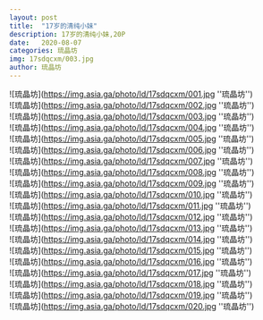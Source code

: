 ```yaml
---
layout: post
title:  "17岁的清纯小妹"
description: 17岁的清纯小妹,20P
date:   2020-08-07
categories: 琉晶坊
img: 17sdqcxm/003.jpg
author: 琉晶坊
---
```


![琉晶坊](https://img.asia.ga/photo/ld/17sdqcxm/001.jpg ''琉晶坊'') <br>
![琉晶坊](https://img.asia.ga/photo/ld/17sdqcxm/002.jpg ''琉晶坊'') <br>
![琉晶坊](https://img.asia.ga/photo/ld/17sdqcxm/003.jpg ''琉晶坊'') <br>
![琉晶坊](https://img.asia.ga/photo/ld/17sdqcxm/004.jpg ''琉晶坊'') <br>
![琉晶坊](https://img.asia.ga/photo/ld/17sdqcxm/005.jpg ''琉晶坊'') <br>
![琉晶坊](https://img.asia.ga/photo/ld/17sdqcxm/006.jpg ''琉晶坊'') <br>
![琉晶坊](https://img.asia.ga/photo/ld/17sdqcxm/007.jpg ''琉晶坊'') <br>
![琉晶坊](https://img.asia.ga/photo/ld/17sdqcxm/008.jpg ''琉晶坊'') <br>
![琉晶坊](https://img.asia.ga/photo/ld/17sdqcxm/009.jpg ''琉晶坊'') <br>
![琉晶坊](https://img.asia.ga/photo/ld/17sdqcxm/010.jpg ''琉晶坊'') <br>
![琉晶坊](https://img.asia.ga/photo/ld/17sdqcxm/011.jpg ''琉晶坊'') <br>
![琉晶坊](https://img.asia.ga/photo/ld/17sdqcxm/012.jpg ''琉晶坊'') <br>
![琉晶坊](https://img.asia.ga/photo/ld/17sdqcxm/013.jpg ''琉晶坊'') <br>
![琉晶坊](https://img.asia.ga/photo/ld/17sdqcxm/014.jpg ''琉晶坊'') <br>
![琉晶坊](https://img.asia.ga/photo/ld/17sdqcxm/015.jpg ''琉晶坊'') <br>
![琉晶坊](https://img.asia.ga/photo/ld/17sdqcxm/016.jpg ''琉晶坊'') <br>
![琉晶坊](https://img.asia.ga/photo/ld/17sdqcxm/017.jpg ''琉晶坊'') <br>
![琉晶坊](https://img.asia.ga/photo/ld/17sdqcxm/018.jpg ''琉晶坊'') <br>
![琉晶坊](https://img.asia.ga/photo/ld/17sdqcxm/019.jpg ''琉晶坊'') <br>
![琉晶坊](https://img.asia.ga/photo/ld/17sdqcxm/020.jpg ''琉晶坊'') <br>
